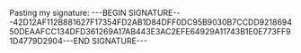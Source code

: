 Pasting my signature:
---BEGIN SIGNATURE---42D12AF112B881627F17354FD2AB1D84DFF0DC95B9030B7CCDD921869450DEAAFCC134DFD361269A17AB443E3AC2EFE64929A11743B1E0E773FF91D4779D2904---END SIGNATURE---
